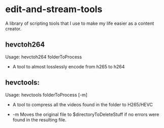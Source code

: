 # edit-and-stream-tools
A library of scripting tools that I use to make my life easier as a content creator.

## hevctoh264
Usage: hevctoh264 folderToProcess
  
* A tool to almost losslessly encode from h265 to h264
  
## hevctools:
Usage: hevctools folderToProcess [-m]
  
* A tool to compress all the videos found in the folder to H265/HEVC
  
* -m     Moves the original file to $directoryToDeleteStuff if no errors were found in the resulting file.

